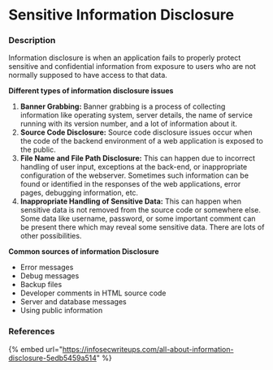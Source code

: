 # Sensitive Information Disclosure

### Description

Information disclosure is when an application fails to properly protect sensitive and confidential information from exposure to users who are not normally supposed to have access to that data.

**Different types of information disclosure issues**

1. **Banner Grabbing:** Banner grabbing is a process of collecting information like operating system, server details, the name of service running with its version number, and a lot of information about it.
2. **Source Code Disclosure:** Source code disclosure issues occur when the code of the backend environment of a web application is exposed to the public.
3. **File Name and File Path Disclosure:** This can happen due to incorrect handling of user input, exceptions at the back-end, or inappropriate configuration of the webserver. Sometimes such information can be found or identified in the responses of the web applications, error pages, debugging information, etc.
4. **Inappropriate Handling of Sensitive Data:** This can happen when sensitive data is not removed from the source code or somewhere else. Some data like username, password, or some important comment can be present there which may reveal some sensitive data. There are lots of other possibilities.

**Common sources of information Disclosure**

* Error messages
* Debug messages
* Backup files
* Developer comments in HTML source code
* Server and database messages
* Using public information

### References

{% embed url="https://infosecwriteups.com/all-about-information-disclosure-5edb5459a514" %}
